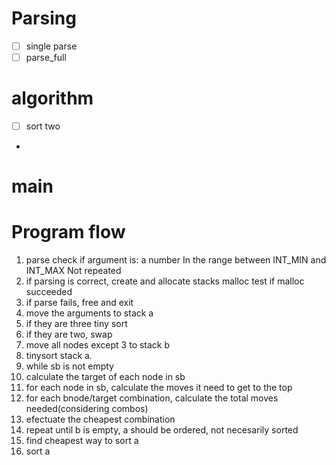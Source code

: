 # Parsing
- [ ] single parse
- [ ] parse_full

# algorithm
- [ ] sort two
- 
# main

# Program flow
1. parse
	check if argument is:
	a number
	In the range between INT_MIN and INT_MAX
	Not repeated	
2. if parsing is correct, create and allocate stacks
	malloc
	test if malloc succeeded
2. if parse fails, free and exit
3. move the arguments to stack a
4. if they are three tiny sort
5. if they are two, swap
4. move all nodes except 3 to stack b
5. tinysort stack a.
6. while sb is not empty
7. calculate the target of each node in sb
8. for each node in sb, calculate the moves it need to get to the top
9. for each bnode/target combination, calculate the total moves needed(considering combos)
10. efectuate the cheapest combination
11. repeat until b is empty, a should be ordered, not necesarily sorted
12. find cheapest way to sort a
13. sort a


